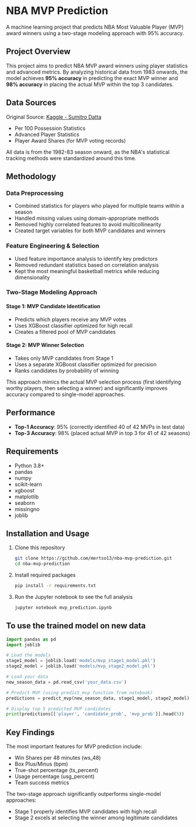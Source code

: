 # NBA MVP Prediction

A machine learning project that predicts NBA Most Valuable Player (MVP) award winners using a two-stage modeling approach with 95% accuracy.

## Project Overview

This project aims to predict NBA MVP award winners using player statistics and advanced metrics. By analyzing historical data from 1983 onwards, the model achieves **95% accuracy** in predicting the exact MVP winner and **98% accuracy** in placing the actual MVP within the top 3 candidates.

## Data Sources

Original Source: [Kaggle - Sumitro Datta](https://kaggle.com/datasets/sumitrodatta/nba-aba-baa-stats)

- Per 100 Possession Statistics
- Advanced Player Statistics
- Player Award Shares (for MVP voting records)

All data is from the 1982-83 season onward, as the NBA's statistical tracking methods were standardized around this time.

## Methodology

### Data Preprocessing
- Combined statistics for players who played for multiple teams within a season
- Handled missing values using domain-appropriate methods
- Removed highly correlated features to avoid multicollinearity
- Created target variables for both MVP candidates and winners

### Feature Engineering & Selection
- Used feature importance analysis to identify key predictors
- Removed redundant statistics based on correlation analysis
- Kept the most meaningful basketball metrics while reducing dimensionality

### Two-Stage Modeling Approach

#### Stage 1: MVP Candidate Identification
- Predicts which players receive any MVP votes
- Uses XGBoost classifier optimized for high recall
- Creates a filtered pool of MVP candidates

#### Stage 2: MVP Winner Selection
- Takes only MVP candidates from Stage 1
- Uses a separate XGBoost classifier optimized for precision
- Ranks candidates by probability of winning

This approach mimics the actual MVP selection process (first identifying worthy players, then selecting a winner) and significantly improves accuracy compared to single-model approaches.

## Performance

- **Top-1 Accuracy**: 95% (correctly identified 40 of 42 MVPs in test data)
- **Top-3 Accuracy**: 98% (placed actual MVP in top 3 for 41 of 42 seasons)

## Requirements

- Python 3.8+
- pandas
- numpy
- scikit-learn
- xgboost
- matplotlib
- seaborn
- missingno
- joblib

## Installation and Usage

1. Clone this repository
   ```bash
   git clone https://github.com/mertso13/nba-mvp-prediction.git
   cd nba-mvp-prediction
   ```

2. Install required packages
   ```bash
   pip install -r requirements.txt
   ```

3. Run the Jupyter notebook to see the full analysis
   ```bash
   jupyter notebook mvp_prediction.ipynb
   ```

## To use the trained model on new data

```python
import pandas as pd
import joblib

# Load the models
stage1_model = joblib.load('models/mvp_stage1_model.pkl')
stage2_model = joblib.load('models/mvp_stage2_model.pkl')

# Load your data
new_season_data = pd.read_csv('your_data.csv')

# Predict MVP (using predict_mvp function from notebook)
predictions = predict_mvp(new_season_data, stage1_model, stage2_model)

# Display top 5 predicted MVP candidates
print(predictions[['player', 'candidate_prob', 'mvp_prob']].head(5))
```

## Key Findings

The most important features for MVP prediction include:
- Win Shares per 48 minutes (ws_48)
- Box Plus/Minus (bpm)
- True-shot percentage (ts_percent)
- Usage percentage (usg_percent)
- Team success metrics

The two-stage approach significantly outperforms single-model approaches:
- Stage 1 properly identifies MVP candidates with high recall
- Stage 2 excels at selecting the winner among legitimate candidates